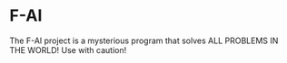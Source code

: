# F-AI

The F-AI project is a mysterious program that solves ALL PROBLEMS IN THE WORLD! Use with caution!
